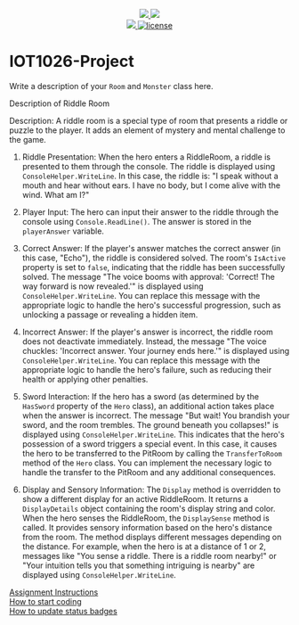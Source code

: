 <p align="center">
	<a href="https://github.com/Jassi9927/IOT1026-Project/actions/workflows/ci.yml">
    <img src="https://github.com/Jassi9927/IOT1026-Project/actions/workflows/ci.yml/badge.svg"/>
    </a>
	<a href="https://github.com/Jassi9927/IOT1026-Project/actions/workflows/formatting.yml">
    <img src="https://github.com/Jassi9927/IOT1026-Project/actions/workflows/formatting.yml/badge.svg"/>
	<br/>
    <a href="https://codecov.io/gh/Jassi9927/IOT1026-Project" > 
    <img src="https://codecov.io/gh/Jassi9927/IOT1026-Project/branch/main/graph/badge.svg?token=JS0857X5JD"/> 
	<img title="MIT License" alt="license" src="https://img.shields.io/badge/license-MIT-informational?style=flat-square">	
    </a>
</p>

# IOT1026-Project
Write a description of your `Room` and `Monster` class here.

Description of Riddle Room 

Description: A riddle room is a special type of room that presents a riddle or puzzle to the player. It adds an element of mystery and mental challenge to the game. 

1. Riddle Presentation: When the hero enters a RiddleRoom, a riddle is presented to them through the console. The riddle is displayed using `ConsoleHelper.WriteLine`. In this case, the riddle is: "I speak without a mouth and hear without ears. I have no body, but I come alive with the wind. What am I?"

2. Player Input: The hero can input their answer to the riddle through the console using `Console.ReadLine()`. The answer is stored in the `playerAnswer` variable.

3. Correct Answer: If the player's answer matches the correct answer (in this case, "Echo"), the riddle is considered solved. The room's `IsActive` property is set to `false`, indicating that the riddle has been successfully solved. The message "The voice booms with approval: 'Correct! The way forward is now revealed.'" is displayed using `ConsoleHelper.WriteLine`. You can replace this message with the appropriate logic to handle the hero's successful progression, such as unlocking a passage or revealing a hidden item.

4. Incorrect Answer: If the player's answer is incorrect, the riddle room does not deactivate immediately. Instead, the message "The voice chuckles: 'Incorrect answer. Your journey ends here.'" is displayed using `ConsoleHelper.WriteLine`. You can replace this message with the appropriate logic to handle the hero's failure, such as reducing their health or applying other penalties.

5. Sword Interaction: If the hero has a sword (as determined by the `HasSword` property of the `Hero` class), an additional action takes place when the answer is incorrect. The message "But wait! You brandish your sword, and the room trembles. The ground beneath you collapses!" is displayed using `ConsoleHelper.WriteLine`. This indicates that the hero's possession of a sword triggers a special event. In this case, it causes the hero to be transferred to the PitRoom by calling the `TransferToRoom` method of the `Hero` class. You can implement the necessary logic to handle the transfer to the PitRoom and any additional consequences.

6. Display and Sensory Information: The `Display` method is overridden to show a different display for an active RiddleRoom. It returns a `DisplayDetails` object containing the room's display string and color. When the hero senses the RiddleRoom, the `DisplaySense` method is called. It provides sensory information based on the hero's distance from the room. The method displays different messages depending on the distance. For example, when the hero is at a distance of 1 or 2, messages like "You sense a riddle. There is a riddle room nearby!" or "Your intuition tells you that something intriguing is nearby" are displayed using `ConsoleHelper.WriteLine`.


[Assignment Instructions](docs/instructions.md)  
[How to start coding](docs/how-to-use.md)  
[How to update status badges](docs/how-to-update-badges.md)
